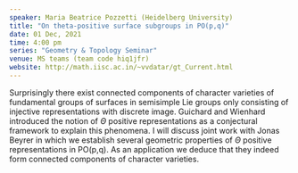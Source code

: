 ```yaml
---
speaker: Maria Beatrice Pozzetti (Heidelberg University) 
title: "On theta-positive surface subgroups in PO(p,q)"
date: 01 Dec, 2021
time: 4:00 pm
series: "Geometry & Topology Seminar"
venue: MS teams (team code hiq1jfr)
website: http://math.iisc.ac.in/~vvdatar/gt_Current.html
---
```


Surprisingly there exist connected components of character varieties of fundamental groups of surfaces in semisimple Lie groups only consisting of 
injective representations with discrete image. Guichard and Wienhard introduced the notion of $\Theta$ positive representations as a conjectural framework 
to explain this phenomena. I will discuss joint work with Jonas Beyrer in which we establish several geometric properties of $\Theta$ positive representations 
in PO(p,q). As an application we deduce that they indeed form connected components of character varieties.
